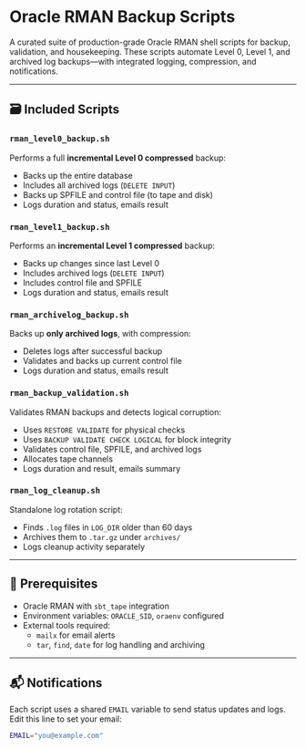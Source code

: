 # Oracle RMAN Backup Scripts

A curated suite of production-grade Oracle RMAN shell scripts for backup, validation, and housekeeping. These scripts automate Level 0, Level 1, and archived log backups—with integrated logging, compression, and notifications.

---

## 🗃️ Included Scripts

### `rman_level0_backup.sh`
Performs a full **incremental Level 0 compressed** backup:
- Backs up the entire database
- Includes all archived logs (`DELETE INPUT`)
- Backs up SPFILE and control file (to tape and disk)
- Logs duration and status, emails result

### `rman_level1_backup.sh`
Performs an **incremental Level 1 compressed** backup:
- Backs up changes since last Level 0
- Includes archived logs (`DELETE INPUT`)
- Includes control file and SPFILE
- Logs duration and status, emails result

### `rman_archivelog_backup.sh`
Backs up **only archived logs**, with compression:
- Deletes logs after successful backup
- Validates and backs up current control file
- Logs duration and status, emails result

### `rman_backup_validation.sh`
Validates RMAN backups and detects logical corruption:
- Uses `RESTORE VALIDATE` for physical checks
- Uses `BACKUP VALIDATE CHECK LOGICAL` for block integrity
- Validates control file, SPFILE, and archived logs
- Allocates tape channels
- Logs duration and result, emails summary

### `rman_log_cleanup.sh`
Standalone log rotation script:
- Finds `.log` files in `LOG_DIR` older than 60 days
- Archives them to `.tar.gz` under `archives/`
- Logs cleanup activity separately

---

## 🧰 Prerequisites

- Oracle RMAN with `sbt_tape` integration
- Environment variables: `ORACLE_SID`, `oraenv` configured
- External tools required:
  - `mailx` for email alerts
  - `tar`, `find`, `date` for log handling and archiving

---

## 📬 Notifications

Each script uses a shared `EMAIL` variable to send status updates and logs.  
Edit this line to set your email:
```bash
EMAIL="you@example.com"